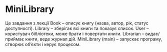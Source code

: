 # MiniLibrary
Це завдання з лекції 
 Book – описує книгу (назва, автор, рік, статус доступності).
 Library – зберігає всі книги та показує список.
 User – користувач бібліотеки, може брати і повертати книги.
 Librarian – видає/приймає книги, веде журнал дій.
 MiniLibrary (main) – запускає програму, створює об’єкти і керує процесом.
